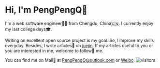 # Hi, I'm PengPengQ👋

I'm a web software engineer👨‍💻 from Chengdu, China🇨🇳. I currently enjoy my last college days🎓.

Writing an excellent open source project is my goal. So, I improve my skills everyday. Besides, I write articles📖 on [juejin](https://juejin.cn/user/105967315590295/posts).
If my articles useful to you or you are interested in me, welcome to follow🌟 me.

You can find me on Mail📮 at PengPengQ@outlook.com or [Weibo](https://weibo.com/u/6573456814). ![visitors](https://visitor-badge.glitch.me/badge?page_id=pengpeng-qi&left_color=black&right_color=green)
